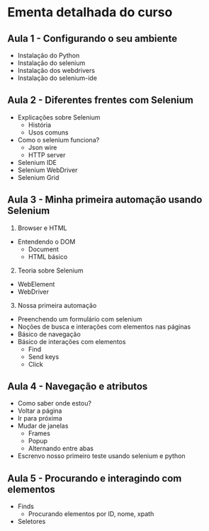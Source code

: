 # Ementa detalhada do curso

## Aula 1 - Configurando o seu ambiente

- Instalação do Python
- Instalação do selenium
- Instalação dos webdrivers
- Instalação do selenium-ide

## Aula 2 - Diferentes frentes com Selenium
- Explicações sobre Selenium
  - História
  - Usos comuns
- Como o selenium funciona?
  - Json wire
  - HTTP server
- Selenium IDE
- Selenium WebDriver
- Selenium Grid

## Aula 3 - Minha primeira automação usando Selenium
1. Browser e HTML
  - Entendendo o DOM
    - Document
    - HTML básico
2. Teoria sobre Selenium
  - WebElement
  - WebDriver
3. Nossa primeira automação
  - Preenchendo um formulário com selenium
  - Noções de busca e interações com elementos nas páginas
  - Básico de navegação
  - Básico de interações com elementos
    - Find
    - Send keys
    - Click

## Aula 4 - Navegação e atributos
- Como saber onde estou?
- Voltar a página
- Ir para próxima
- Mudar de janelas
  - Frames
  - Popup
  - Alternando entre abas
- Escrenvo nosso primeiro teste usando selenium e python

## Aula 5 - Procurando e interagindo com elementos
- Finds
  - Procurando elementos por ID, nome, xpath
- Seletores
